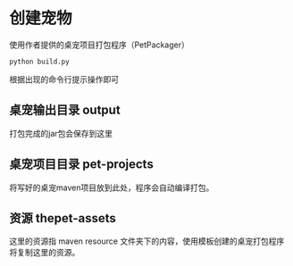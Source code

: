 # 创建宠物

使用作者提供的桌宠项目打包程序（PetPackager）
```
python build.py
```
根据出现的命令行提示操作即可

## 桌宠输出目录 output
打包完成的jar包会保存到这里

## 桌宠项目目录 pet-projects
将写好的桌宠maven项目放到此处，程序会自动编译打包。

## 资源 thepet-assets
这里的资源指 maven resource 文件夹下的内容，使用模板创建的桌宠打包程序将复制这里的资源。

